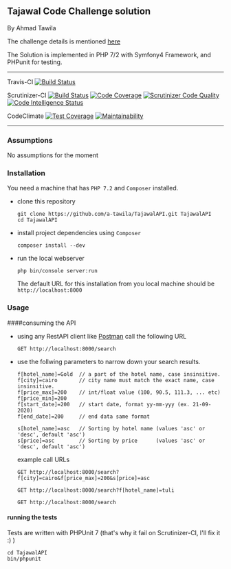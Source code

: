 ## Tajawal Code Challenge solution
By Ahmad Tawila

The challenge details is mentioned [here](https://github.com/tajawal/code-challenge/blob/master/BE.md)

The Solution is implemented in PHP 7/2 with Symfony4 Framework, and PHPunit for testing.

------

Travis-CI 
[![Build Status](https://travis-ci.org/a-tawila/TajawalAPI.svg?branch=master)](https://travis-ci.org/a-tawila/TajawalAPI)

Scrutinizer-CI
[![Build Status](https://scrutinizer-ci.com/g/a-tawila/TajawalAPI/badges/build.png?b=master)](https://scrutinizer-ci.com/g/a-tawila/TajawalAPI/build-status/master)
[![Code Coverage](https://scrutinizer-ci.com/g/a-tawila/TajawalAPI/badges/coverage.png?b=master)](https://scrutinizer-ci.com/g/a-tawila/TajawalAPI/?branch=master)
[![Scrutinizer Code Quality](https://scrutinizer-ci.com/g/a-tawila/TajawalAPI/badges/quality-score.png?b=master)](https://scrutinizer-ci.com/g/a-tawila/TajawalAPI/?branch=master)
[![Code Intelligence Status](https://scrutinizer-ci.com/g/a-tawila/TajawalAPI/badges/code-intelligence.svg?b=master)](https://scrutinizer-ci.com/code-intelligence)


CodeClimate
[![Test Coverage](https://api.codeclimate.com/v1/badges/78a0911cbd102f786c30/test_coverage)](https://codeclimate.com/github/a-tawila/TajawalAPI/test_coverage)
[![Maintainability](https://api.codeclimate.com/v1/badges/78a0911cbd102f786c30/maintainability)](https://codeclimate.com/github/a-tawila/TajawalAPI/maintainability)

------

### Assumptions
No assumptions for the moment

### Installation
You need a machine that has `PHP 7.2` and `Composer` installed.

- clone this repository
    ```
    git clone https://github.com/a-tawila/TajawalAPI.git TajawalAPI
    cd TajawalAPI
    ```
- install project dependencies using `Composer`
    ```
    composer install --dev
    ```
- run the local webserver
    ```
    php bin/console server:run
    ```
    
    The default URL for this installation from you local machine should be `http://localhost:8000`

### Usage

####consuming the API
- using any RestAPI client like [Postman](https://www.getpostman.com/) call the following URL
    ```
    GET http://localhost:8000/search
    ```
- use the follwing parameters to narrow down your search results.
    ```
    f[hotel_name]=Gold  // a part of the hotel name, case insinsitive.
    f[city]=cairo       // city name must match the exact name, case insinsitive.
    f[price_max]=200    // int/float value (100, 90.5, 111.3, ... etc)
    f[price_min]=200
    f[start_date]=200   // start date, format yy-mm-yyy (ex. 21-09-2020)
    f[end_date]=200     // end data same format
    
    s[hotel_name]=asc   // Sorting by hotel name (values 'asc' or 'desc', default 'asc')
    s[price]=asc        // Sorting by price      (values 'asc' or 'desc', default 'asc')
    ```
    
    example call URLs
    ```
    GET http://localhost:8000/search?f[city]=cairo&f[price_max]=200&s[price]=asc
    
    GET http://localhost:8000/search?f[hotel_name]=tuli
    
    GET http://localhost:8000/search
    ```
    
#### running the tests
Tests are written with PHPUnit 7 (that's why it fail on Scrutinizer-CI, I'll fix it :) )
    

    cd TajawalAPI
    bin/phpunit
